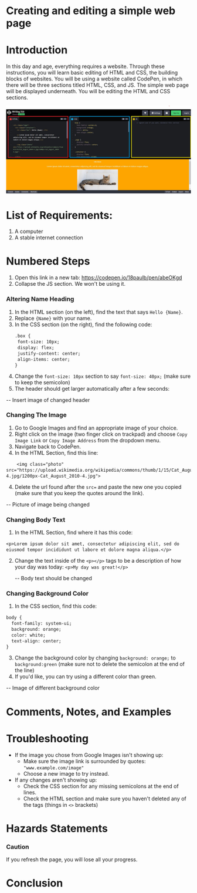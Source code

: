 # Creating and editing a simple web page

# Introduction
In this day and age, everything requires a website. Through these instructions, you will learn basic editing of HTML and CSS, the building blocks of websites. You will be using a website called CodePen, in which there will be three sections titled HTML, CSS, and JS. The simple web page will be displayed underneath. You will be editing the HTML and CSS sections.

![codepen full screenshot](./Introduction.jpg)

# List of Requirements:
1. A computer
2. A stable internet connection

# Numbered Steps
1. Open this link in a new tab: https://codepen.io/18paulb/pen/abeOKgd
2. Collapse the JS section. We won't be using it.

### Altering Name Heading
1. In the HTML section (on the left), find the text that says `Hello {Name}`.
2. Replace `{Name}` with your name.
3. In the CSS section (on the right), find the following code:
   ```
   .box {
    font-size: 10px;
    display: flex;
    justify-content: center;
    align-items: center;
   }
   ```
4. Change the `font-size: 10px` section to say `font-size: 40px;` (make sure to keep the semicolon)
5. The header should get larger automatically after a few seconds:

-- Insert image of changed header

### Changing The Image
1. Go to Google Images and find an appropriate image of your choice.
2. Right click on the image (two finger click on trackpad) and choose `Copy Image Link` or `Copy Image Address` from the dropdown menu.
3. Navigate back to CodePen.
4. In the HTML Section, find this line:
```
    <img class="photo" src="https://upload.wikimedia.org/wikipedia/commons/thumb/1/15/Cat_August_2010-4.jpg/1200px-Cat_August_2010-4.jpg">
```
4. Delete the url found after the `src=` and paste the new one you copied (make sure that you keep the quotes around the link).

-- Picture of image being changed

### Changing Body Text
1. In the HTML Section, find where it has this code:
```
<p>Lorem ipsum dolor sit amet, consectetur adipiscing elit, sed do eiusmod tempor incididunt ut labore et dolore magna aliqua.</p>
```
2. Change the text inside of the `<p></p>` tags to be a description of how your day was today:
   ```<p>My day was great!</p>```

   -- Body text should be changed
### Changing Background Color
1. In the CSS section, find this code:
```
body {
  font-family: system-ui;
  background: orange;
  color: white;
  text-align: center;
}
```
3. Change the background color by changing `background: orange;` to `background:green` (make sure not to delete the semicolon at the end of the line)
4. If you'd like, you can try using a different color than green.

-- Image of different background color

# Comments, Notes, and Examples

# Troubleshooting
 - If the image you chose from Google Images isn't showing up:
    - Make sure the image link is surrounded by quotes: `"www.example.com/image"`
    - Choose a new image to try instead.
 - If any changes aren't showing up:
    - Check the CSS section for any missing semicolons at the end of lines.
    - Check the HTML section and make sure you haven't deleted any of the tags (things in `<>` brackets)

# Hazards Statements

### Caution 
If you refresh the page, you will lose all your progress.

# Conclusion
